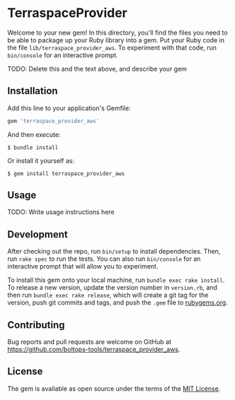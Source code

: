 # TerraspaceProvider

Welcome to your new gem! In this directory, you'll find the files you need to be able to package up your Ruby library into a gem. Put your Ruby code in the file `lib/terraspace_provider_aws`. To experiment with that code, run `bin/console` for an interactive prompt.

TODO: Delete this and the text above, and describe your gem

## Installation

Add this line to your application's Gemfile:

```ruby
gem 'terraspace_provider_aws'
```

And then execute:

    $ bundle install

Or install it yourself as:

    $ gem install terraspace_provider_aws

## Usage

TODO: Write usage instructions here

## Development

After checking out the repo, run `bin/setup` to install dependencies. Then, run `rake spec` to run the tests. You can also run `bin/console` for an interactive prompt that will allow you to experiment.

To install this gem onto your local machine, run `bundle exec rake install`. To release a new version, update the version number in `version.rb`, and then run `bundle exec rake release`, which will create a git tag for the version, push git commits and tags, and push the `.gem` file to [rubygems.org](https://rubygems.org).

## Contributing


Bug reports and pull requests are welcome on GitHub at https://github.com/boltops-tools/terraspace_provider_aws.

## License

The gem is available as open source under the terms of the [MIT License](https://opensource.org/licenses/MIT).
